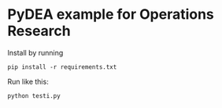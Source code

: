 # PyDEA example for Operations Research

Install by running

```
pip install -r requirements.txt
```

Run like this:

```
python testi.py
```